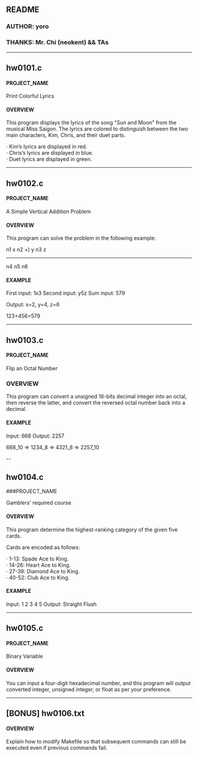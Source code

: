 ## README

### AUTHOR: yoro  

### THANKS: Mr. Chi (neokent) && TAs  

---
## hw0101.c

#### PROJECT_NAME

Print Colorful Lyrics


#### OVERVIEW

This program displays the lyrics of the song "Sun and Moon" from the musical Miss Saigon. The lyrics are colored to distinguish between the two main characters, Kim, Chris, and their duet parts.

· Kim’s lyrics are displayed in red.  
· Chris’s lyrics are displayed in blue.  
· Duet lyrics are displayed in green.

---
## hw0102.c

#### PROJECT_NAME

A Simple Vertical Addition Problem


#### OVERVIEW

This program can solve the problem in the following example:

   n1  x n2
+)  y n3  z
___________
   n4 n5 n6

#### EXAMPLE

First input: 1x3
Second input: y5z
Sum input: 579

Output: x=2, y=4, z=6

123+456=579

---
## hw0103.c

#### PROJECT_NAME

Flip an Octal Number


### OVERVIEW

This program can convert a unsigned 16-bits decimal integer into an octal, then reverse the latter, and convert the reversed octal number back into a decimal.


#### EXAMPLE

Input: 668
Output: 2257

668_10 => 1234_8 => 4321_8 => 2257_10

--
## hw0104.c

###PROJECT_NAME

Gamblers' required course


#### OVERVIEW

This program determine the highest-ranking category of the given five cards.

Cards are encoded as follows:

· 1-13: Spade Ace to King.  
· 14-26: Heart Ace to King.  
· 27-39: Diamond Ace to King.  
· 40-52: Club Ace to King.


#### EXAMPLE

Input: 1 2 3 4 5
Output: Straight Flush

---
## hw0105.c

#### PROJECT_NAME

Binary Variable


#### OVERVIEW

You can input a four-digit hexadecimal number, and this program will output converted integer, unsigned integer, or float as per your preference.

---
## [BONUS] hw0106.txt

#### OVERVIEW

Explain how to modify Makefile so that subsequent commands can still be executed even if previous commands fail.
